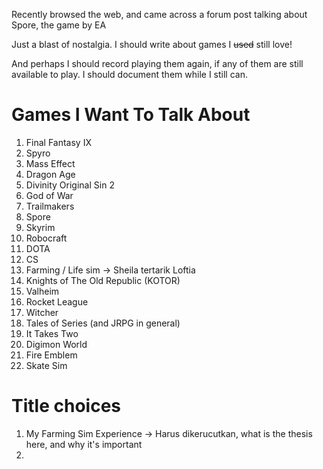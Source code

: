 Recently browsed the web, and came across a forum post talking about Spore, the game by EA

Just a blast of nostalgia. I should write about games I ~~used~~ still love!

And perhaps I should record playing them again, if any of them are still available to play. I should document them while I still can.

# Games I Want To Talk About
1. Final Fantasy IX
2. Spyro
3. Mass Effect
4. Dragon Age
5. Divinity Original Sin 2
6. God of War
7. Trailmakers
8. Spore
9. Skyrim
10. Robocraft
11. DOTA
12. CS
13. Farming / Life sim -> Sheila tertarik Loftia
14. Knights of The Old Republic (KOTOR)
15. Valheim
16. Rocket League
17. Witcher
18. Tales of Series (and JRPG in general)
19. It Takes Two
20. Digimon World
21. Fire Emblem
22. Skate Sim

# Title choices
1. My Farming Sim Experience -> Harus dikerucutkan, what is the thesis here, and why it's important
2. 